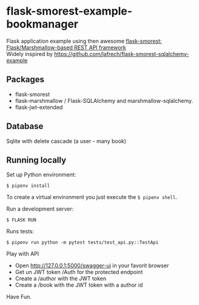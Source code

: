# flask-smorest-example-bookmanager

Flask application example using then awesome [flask-smorest: Flask/Marshmallow-based REST API framework](https://flask-smorest.readthedocs.io/en/latest/)    
Widely inspired by https://github.com/lafrech/flask-smorest-sqlalchemy-example

## Packages

* flask-smorest 
* flask-marshmallow / Flask-SQLAlchemy and marshmallow-sqlalchemy.
* flask-jwt-extended  

## Database

Sqlite with delete cascade (a user - many book)

## Running locally

Set up Python environment:

```shell
$ pipenv install
```

To create a virtual environment you just execute the `$ pipenv shell`.

Run a development server:

```shell
$ FLASK RUN
```

Runs tests:

```shell
$ pipenv run python -m pytest tests/test_api.py::TestApi
```

Play with API

* Open http://127.0.0.1:5000/swagger-ui in your favorit browser
* Get un JWT token /Auth for the protected endpoint 
* Create a /author with the JWT token 
* Create a /book with the JWT token with a author id

Have Fun.
